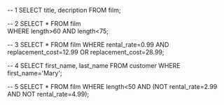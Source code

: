 -- 1
SELECT title, decription 
FROM film;

-- 2
SELECT *
FROM film             
WHERE length>60 AND length<75;

-- 3
SELECT *
FROM film
WHERE rental_rate=0.99 AND replacement_cost=12.99 OR replacement_cost=28.99;

-- 4
SELECT first_name, last_name
FROM customer
WHERE first_name='Mary';

-- 5
SELECT *
FROM film
WHERE length<50 AND (NOT rental_rate=2.99 AND NOT rental_rate=4.99);